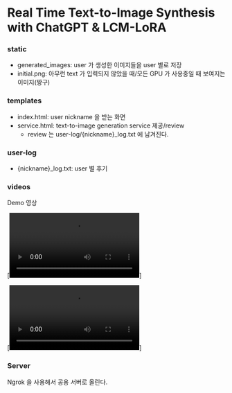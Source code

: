 # Real Time Text-to-Image Synthesis with ChatGPT & LCM-LoRA

### static
- generated_images: user 가 생성한 이미지들을 user 별로 저장
- initial.png: 아무런 text 가 입력되지 않았을 때/모든 GPU 가 사용중일 때 보여지는 이미지(짱구)


### templates
- index.html: user nickname 을 받는 화면
- service.html: text-to-image generation service 제공/review
    - review 는 user-log/{nickname}_log.txt 에 남겨진다. 

### user-log
- {nickname}_log.txt: user 별 후기

### videos
Demo 영상

[![Watch the video](./videos/test1.webm)]

[![Watch the video](./videos/test2.webm)]


### Server
Ngrok 을 사용해서 공용 서버로 올린다. 



